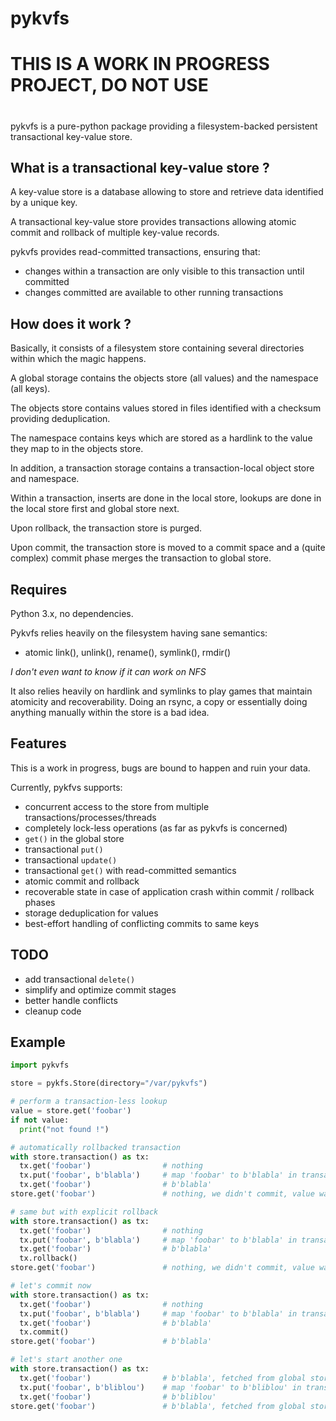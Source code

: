 # pykvfs

#
# THIS IS A WORK IN PROGRESS PROJECT, DO NOT USE
#

pykvfs is a pure-python package providing a filesystem-backed persistent transactional key-value store.


What is a transactional key-value store ?
-----------------------------------------
A key-value store is a database allowing to store and retrieve data identified by a unique key.

A transactional key-value store provides transactions allowing atomic commit and rollback of multiple key-value records.

pykvfs provides read-committed transactions, ensuring that:
- changes within a transaction are only visible to this transaction until committed
- changes committed are available to other running transactions


How does it work ?
------------------
Basically, it consists of a filesystem store containing several directories within which the magic happens.

A global storage contains the objects store (all values) and the namespace (all keys).

The objects store contains values stored in files identified with a checksum providing deduplication.

The namespace contains keys which are stored as a hardlink to the value they map to in the objects store.


In addition, a transaction storage contains a transaction-local object store and namespace.

Within a transaction, inserts are done in the local store, lookups are done in the local store first and global store next.

Upon rollback, the transaction store is purged.

Upon commit, the transaction store is moved to a commit space and a (quite complex) commit phase merges the transaction to global store.


Requires
--------
Python 3.x, no dependencies.

Pykvfs relies heavily on the filesystem having sane semantics:
- atomic link(), unlink(), rename(), symlink(), rmdir()

*I don't even want to know if it can work on NFS*

It also relies heavily on hardlink and symlinks to play games that maintain atomicity and recoverability.
Doing an rsync, a copy or essentially doing anything manually within the store is a bad idea.


Features
--------
This is a work in progress, bugs are bound to happen and ruin your data.

Currently, pykfvs supports:
- concurrent access to the store from multiple transactions/processes/threads
- completely lock-less operations (as far as pykvfs is concerned)
- `get()` in the global store
- transactional `put()`
- transactional `update()`
- transactional `get()` with read-committed semantics
- atomic commit and rollback
- recoverable state in case of application crash within commit / rollback phases
- storage deduplication for values
- best-effort handling of conflicting commits to same keys 


TODO
----
- add transactional `delete()`
- simplify and optimize commit stages
- better handle conflicts
- cleanup code


Example
-------
```python
import pykvfs

store = pykfs.Store(directory="/var/pykvfs")

# perform a transaction-less lookup
value = store.get('foobar')
if not value:
  print("not found !")

# automatically rollbacked transaction
with store.transaction() as tx:
  tx.get('foobar')                # nothing
  tx.put('foobar', b'blabla')     # map 'foobar' to b'blabla' in transaction
  tx.get('foobar')                # b'blabla'
store.get('foobar')               # nothing, we didn't commit, value was not written outside transaction

# same but with explicit rollback
with store.transaction() as tx:
  tx.get('foobar')                # nothing
  tx.put('foobar', b'blabla')     # map 'foobar' to b'blabla' in transaction
  tx.get('foobar')                # b'blabla'
  tx.rollback()
store.get('foobar')               # nothing, we didn't commit, value was not written outside transaction

# let's commit now
with store.transaction() as tx:
  tx.get('foobar')                # nothing
  tx.put('foobar', b'blabla')     # map 'foobar' to b'blabla' in transaction
  tx.get('foobar')                # b'blabla'
  tx.commit()
store.get('foobar')               # b'blabla'

# let's start another one
with store.transaction() as tx:
  tx.get('foobar')                # b'blabla', fetched from global store
  tx.put('foobar', b'bliblou')    # map 'foobar' to b'bliblou' in transaction
  tx.get('foobar')                # b'bliblou'
store.get('foobar')               # b'blabla', fetched from global store

```

